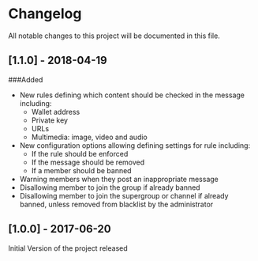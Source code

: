 # Changelog
All notable changes to this project will be documented in this file.

## [1.1.0] - 2018-04-19

###Added
* New rules defining which content should be checked in the message including:
  - Wallet address
  - Private key
  - URLs
  - Multimedia: image, video and audio
* New configuration options allowing defining settings for rule including:
  - If the rule should be enforced
  - If the message should be removed 
  - If a member should be banned
* Warning members when they post an inappropriate message
* Disallowing member to join the group if already banned
* Disallowing member to join the supergroup or channel if already banned, unless removed from blacklist by the administrator

## [1.0.0] - 2017-06-20

Initial Version of the project released
